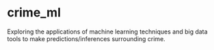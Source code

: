 # crime_ml
Exploring the applications of machine learning techniques and big data tools to make predictions/inferences surrounding crime. 
